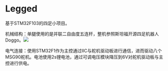 # Legged
基于STM32F103的四足小项目。

机械结构：单腿使用的是并联二自由度五连杆，整机参照斯坦福开源四足机器人Doggo。![](H:\Github\Legged\三维图纸\整装图.PNG)

电气连接：使用STM32F1作为主控通过IIC与舵机驱动板进行通信，进而驱动八个MSG90舵机。电池使用2s锂电池，通过可调电压模块降压到6V对舵机驱动板与主控进行供电。